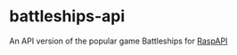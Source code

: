 # battleships-api
An API version of the popular game Battleships for [RaspAPI](https://raspapi.hackclub.com/)

